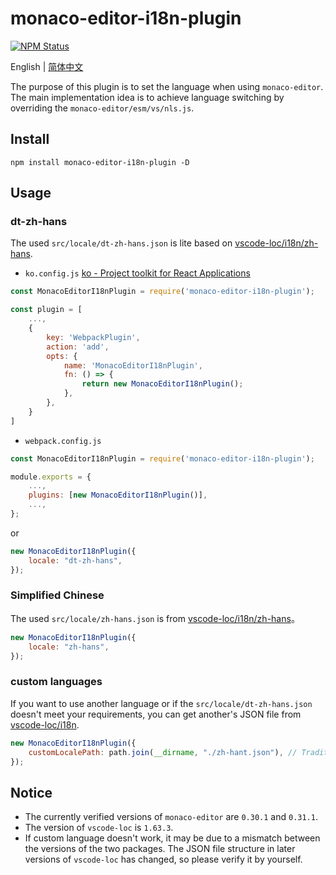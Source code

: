 # monaco-editor-i18n-plugin

<a href="https://www.npmjs.com/package/monaco-editor-i18n-plugin"><img alt="NPM Status" src="https://img.shields.io/npm/v/monaco-editor-i18n-plugin.svg?style=flat"></a>

English | [简体中文](./README-zh_CN.md)

The purpose of this plugin is to set the language when using `monaco-editor`. The main implementation idea is to achieve language switching by overriding the `monaco-editor/esm/vs/nls.js`.

## Install

`npm install monaco-editor-i18n-plugin -D`

## Usage

### dt-zh-hans

The used `src/locale/dt-zh-hans.json` is lite based on [vscode-loc/i18n/zh-hans](https://github.com/microsoft/vscode-loc/blob/release/1.63.3/i18n/vscode-language-pack-zh-hans/translations/main.i18n.json).

-   `ko.config.js` [ko - Project toolkit for React Applications](https://github.com/DTStack/ko)

```js
const MonacoEditorI18nPlugin = require('monaco-editor-i18n-plugin');

const plugin = [
    ...,
    {
        key: 'WebpackPlugin',
        action: 'add',
        opts: {
            name: 'MonacoEditorI18nPlugin',
            fn: () => {
                return new MonacoEditorI18nPlugin();
            },
        },
    }
]
```

-   `webpack.config.js`

```js
const MonacoEditorI18nPlugin = require('monaco-editor-i18n-plugin');

module.exports = {
    ...,
    plugins: [new MonacoEditorI18nPlugin()],
    ...,
};
```

or

```js
new MonacoEditorI18nPlugin({
    locale: "dt-zh-hans",
});
```

### Simplified Chinese

The used `src/locale/zh-hans.json` is from [vscode-loc/i18n/zh-hans](https://github.com/microsoft/vscode-loc/blob/release/1.63.3/i18n/vscode-language-pack-zh-hans/translations/main.i18n.json)。

```js
new MonacoEditorI18nPlugin({
    locale: "zh-hans",
});
```

### custom languages

If you want to use another language or if the `src/locale/dt-zh-hans.json` doesn't meet your requirements, you can get another's JSON file from [vscode-loc/i18n](https://github.com/microsoft/vscode-loc/tree/release/1.63.3/i18n).

```js
new MonacoEditorI18nPlugin({
    customLocalePath: path.join(__dirname, "./zh-hant.json"), // Traditional Chinese
});
```

## Notice

-   The currently verified versions of `monaco-editor` are `0.30.1` and `0.31.1`.
-   The version of `vscode-loc` is `1.63.3`.
-   If custom language doesn't work, it may be due to a mismatch between the versions of the two packages. The JSON file structure in later versions of `vscode-loc` has changed, so please verify it by yourself.

